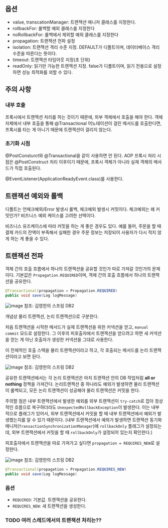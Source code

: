 ## 옵션

- value, transcationManager: 트랜잭션 매니저 클래스를 지정한다.
- rollbackFor: 롤백할 예외 클래스를 지정한다
- noRollbackFor: 롤백에서 제외할 예외 클래스를 지정한다
- propagation: 트랜잭션 전파 설정
- isolation: 트랜잭션 격리 수준 지정. DEFAULT가 디폴트이며, 데이터베이스 격리 수준을 따른다는 뜻이다.
- timeout: 트랜잭션 타임아웃 지정(초 단위)
- readOnly: 읽기만 가능한 트랜잭션 지정. false가 디폴트이며, 읽기 전용으로 설정하면 성능 최적화를 꾀할 수 있다.

## 주의 사항

### 내부 호출
프록시에서 트랜잭션 처리를 하는 것이기 때문에, 외부 객체에서 호출을 해야 한다.
객체 자체에서 내부 호출을 통해 @Transactional 어노테이션이 걸린 메서드를 호출한다면,
프록시를 타는 게 아니기 때문에 트랜잭션이 걸리지 않는다.

### 초기화 시점
@PostConsturct와 @Transactional을 같이 사용하면 안 된다.
AOP 프록시 처리 시점은 @PostConstruct 처리 이후이기 때문에, 프록시 객체가 아니라 실제 객체의 메서드가 직접 호출된다.

@EventListener(ApplicationReadyEvent.class)를 사용한다.


## 트랜잭션 예외와 롤백
디폴트는 언체크예외/Error 발생시 롤백, 체크예외 발생시 커밋이다.
체크예외는 왜 커밋인가?
비즈니스 예외 케이스를 고려한 선택이다.

비즈니스 유즈케이스에 따라 커밋을 하는 게 좋은 경우도 있다.
예를 들어, 주문을 할 때 결제 카드의 잔액이 부족해서 실패한 경우 주문 정보는 저장되어 사용자가 다시 적지 않게 하는 게 좋을 수 있다.


## 트랜잭션 전파
객체 간의 호출 흐름에서 하나의 트랜잭션을 공유할 것인가 따로 가져갈 것인가의 문제이다.
기본값은 `Propagation.REQUIRED`이며, 객체 간의 호출 흐름에서 하나의 트랜잭션을 공유한다.

```java
@Transactional(propagation = Propagation.REQUIRED)
public void save(Log logMessage)
```

![image](https://github.com/codeleeks/blog/assets/166087781/71fe8d46-6c99-41e1-b8ad-6cbabdeac6aa)
참조: 김영한의 스프링 DB2

개념상 물리 트랜잭션, 논리 트랜잭션으로 구분한다.

처음 트랜잭션을 시작한 메서드가 실제 트랜잭션을 위한 커넥션을 얻고, `manual commit` 모드로 설정한다.
그 이후의 피호출자에서 트랜잭션을 얻으려고 하면 새 커넥션을 얻는 게 아닌 호출자가 생성한 커넥션을 그대로 사용한다.

이 전체적인 호출 스택을 물리 트랜잭션이라고 하고, 각 호출되는 메서드를 논리 트랜잭션이라고 보면 된다.

![image](https://github.com/codeleeks/blog/assets/166087781/c88a18f0-6ffc-4b84-8462-ad4e3072f5fb)
참조: 김영한의 스프링 DB2

공유한 트랜잭션에서는 각 논리 트랜잭션은 마치 트랜잭션 안의 DB 작업처럼 **all or nothing** 정책을 가져간다.
논리트랜잭션 중 하나라도 예외가 발생하면 물리 트랜잭션이 롤백되고, 모든 논리 트랜잭션이 성공해야 물리 트랜잭션은 커밋을 한다.

주의할 점은 내부 트랜잭션에서 발생한 예외를 외부 트랜잭션이 `try-catch`로 잡아 정상적인 흐름으로 복구하더라도 `UnexpectedRollbackException`이 발생한다.
이는 내부적으로 플래그가 있어서, 외부 트랜잭션에서 커밋을 할 때 내부 트랜잭션에서 예외가 발생했는지를 알 수 있기 때문이다. 
(내부 트랜잭션에서 예외가 발생하면 트랜잭션 동기화 매니저(`TransactionSynchronizationManager`)에 `rollbackOnly` 플래그가 설정되는데, 외부 트랜잭션에서 커밋을 할 때 `rollbackOnly`가 설정되어 있는지 확인한다.)

피호출자에서 트랜잭션을 따로 가져가고 싶다면 `propagation = REQUIRES_NEW`로 설정한다.

![image](https://github.com/codeleeks/blog/assets/166087781/80dca50b-5f55-4602-bc63-40f2eac27fe7)
참조: 김영한의 스프링 DB2

```java
@Transactional(propagation = Propagation.REQUIRES_NEW)
public void save(Log logMessage)
```

### 옵션
- `REQUIRED`: 기본값. 트랜잭션을 공유한다.
- `REQUIRES_NEW`: 새 트랜잭션을 생성한다.

### TODO 여러 스레드에서의 트랜잭션 처리는??

